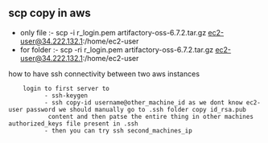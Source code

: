 
## scp copy in aws 
- only file :- scp -i r_login.pem  artifactory-oss-6.7.2.tar.gz  ec2-user@34.222.132.1:/home/ec2-user 
- for folder :- scp -ri r_login.pem  artifactory-oss-6.7.2.tar.gz  ec2-user@34.222.132.1:/home/ec2-user

how to have ssh connectivity between two aws instances 

        login to first server to   
              - ssh-keygen
              - ssh copy-id username@other_machine_id as we dont know ec2-user password we should manually go to .ssh folder copy id_rsa.pub
               content and then patse the entire thing in other machines authorized_keys file present in .ssh
              - then you can try ssh second_machines_ip
